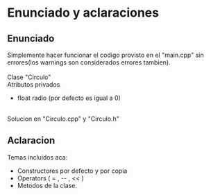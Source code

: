 # Enunciado y aclaraciones

## Enunciado
Simplemente hacer funcionar el codigo provisto en el "main.cpp" sin errores(los warnings son considerados errores tambien).<br>
<br>
Clase "Circulo" <br>
Atributos privados<br>
- float radio (por defecto es igual a 0)
<br>
Solucion en "Circulo.cpp" y "Circulo.h"

## Aclaracion
Temas incluidos aca:

- Constructores por defecto y por copia
- Operators ( = , -- , << )
- Metodos de la clase.
